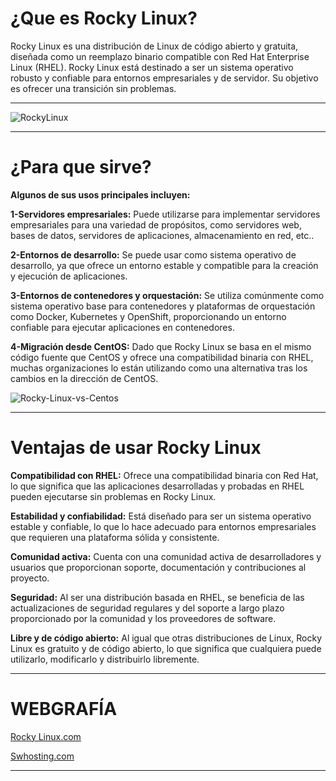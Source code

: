 # ¿Que es Rocky Linux?


Rocky Linux es una distribución de Linux de código abierto y gratuita, diseñada como un reemplazo binario compatible con Red Hat Enterprise Linux (RHEL). Rocky Linux está destinado a ser un sistema operativo robusto y confiable para entornos empresariales y de servidor. Su objetivo es ofrecer una transición sin problemas.


***

![RockyLinux](https://github.com/ArturoKronos/PaquetesRPM/assets/145538520/b94b23f5-0fdb-4180-82f6-7b2a577b5eb3)

*** 

# ¿Para que sirve?

**Algunos de sus usos principales incluyen:**

**1-Servidores empresariales:** Puede utilizarse para implementar servidores empresariales para una variedad de propósitos, como servidores web, bases de datos, servidores de aplicaciones, almacenamiento en red, etc..

**2-Entornos de desarrollo:** Se puede usar como sistema operativo de desarrollo, ya que ofrece un entorno estable y compatible para la creación y ejecución de aplicaciones.

**3-Entornos de contenedores y orquestación:** Se utiliza comúnmente como sistema operativo base para contenedores y plataformas de orquestación como Docker, Kubernetes y OpenShift, proporcionando un entorno confiable para ejecutar aplicaciones en contenedores.

**4-Migración desde CentOS:** Dado que Rocky Linux se basa en el mismo código fuente que CentOS y ofrece una compatibilidad binaria con RHEL, muchas organizaciones lo están utilizando como una alternativa tras los cambios en la dirección de CentOS.

![Rocky-Linux-vs-Centos](https://github.com/ArturoKronos/PaquetesRPM/assets/145538520/03945e27-6da1-4194-901e-492db7578820)

***

# Ventajas de usar Rocky Linux

**Compatibilidad con RHEL:** Ofrece una compatibilidad binaria con Red Hat, lo que significa que las aplicaciones desarrolladas y probadas en RHEL pueden ejecutarse sin problemas en Rocky Linux.

**Estabilidad y confiabilidad:** Está diseñado para ser un sistema operativo estable y confiable, lo que lo hace adecuado para entornos empresariales que requieren una plataforma sólida y consistente.

**Comunidad activa:** Cuenta con una comunidad activa de desarrolladores y usuarios que proporcionan soporte, documentación y contribuciones al proyecto.

**Seguridad:** Al ser una distribución basada en RHEL, se beneficia de las actualizaciones de seguridad regulares y del soporte a largo plazo proporcionado por la comunidad y los proveedores de software.

**Libre y de código abierto:** Al igual que otras distribuciones de Linux, Rocky Linux es gratuito y de código abierto, lo que significa que cualquiera puede utilizarlo, modificarlo y distribuirlo libremente.

***


# WEBGRAFÍA
[Rocky Linux.com](/RockyLinux.com.md)

[Swhosting.com](/)

***





